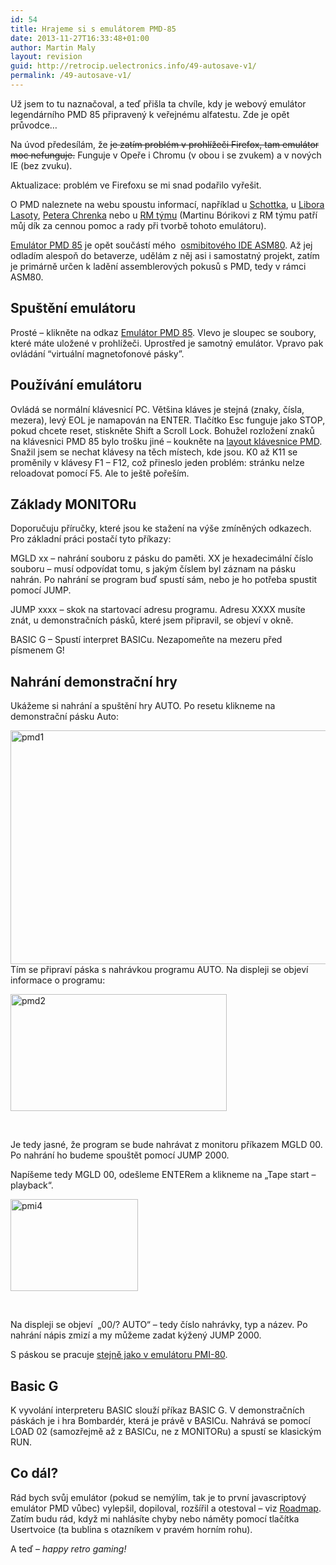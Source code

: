 ```yaml
---
id: 54
title: Hrajeme si s emulátorem PMD-85
date: 2013-11-27T16:33:48+01:00
author: Martin Maly
layout: revision
guid: http://retrocip.uelectronics.info/49-autosave-v1/
permalink: /49-autosave-v1/
---
```

Už jsem to tu naznačoval, a teď přišla ta chvíle, kdy je webový emulátor legendárního PMD 85 připravený k veřejnému alfatestu. Zde je opět průvodce&#8230;

<!--more-->

Na úvod předesílám, že <del>je zatím problém v prohlížeči Firefox, tam emulátor moc nefunguje.</del> Funguje v Opeře i Chromu (v obou i se zvukem) a v nových IE (bez zvuku).

Aktualizace: problém ve Firefoxu se mi snad podařilo vyřešit.

O PMD naleznete na webu spoustu informací, například u [Schottka](schotek.cz/pmd/index.htm), u [Libora Lasoty](http://pmd85.mysteria.cz/), [Petera Chrenka](http://pmd85.topindex.sk/) nebo u [RM týmu](http://pmd85.borik.net/wiki/PMD_85) (Martinu Bórikovi z RM týmu patří můj dík za cennou pomoc a rady při tvorbě tohoto emulátoru).

[Emulátor PMD 85](http://www.asm80.com/pmd85.html) je opět součástí mého  [osmibitového IDE ASM80](http://www.asm80.com/). Až jej odladím alespoň do betaverze, udělám z něj asi i samostatný projekt, zatím je primárně určen k ladění assemblerových pokusů s PMD, tedy v rámci ASM80.

## Spuštění emulátoru

Prosté &#8211; klikněte na odkaz [Emulátor PMD 85](http://www.asm80.com/pmd85.html). Vlevo je sloupec se soubory, které máte uložené v prohlížeči. Uprostřed je samotný emulátor. Vpravo pak ovládání “virtuální magnetofonové pásky”.

## Používání emulátoru

Ovládá se normální klávesnicí PC. Většina kláves je stejná (znaky, čísla, mezera), levý EOL je namapován na ENTER. Tlačítko Esc funguje jako STOP, pokud chcete reset, stiskněte Shift a Scroll Lock. Bohužel rozložení znaků na klávesnici PMD 85 bylo trošku jiné &#8211; koukněte na [layout klávesnice PMD](http://pmd85.borik.net/w/images/1/13/Pmd85-kbd-layout.gif). Snažil jsem se nechat klávesy na těch místech, kde jsou. K0 až K11 se proměnily v klávesy F1 &#8211; F12, což přineslo jeden problém: stránku nelze reloadovat pomocí F5. Ale to ještě pořeším.

## Základy MONITORu

Doporučuju příručky, které jsou ke stažení na výše zmíněných odkazech. Pro základní práci postačí tyto příkazy:

MGLD xx &#8211; nahrání souboru z pásku do paměti. XX je hexadecimální číslo souboru &#8211; musí odpovídat tomu, s jakým číslem byl záznam na pásku nahrán. Po nahrání se program buď spustí sám, nebo je ho potřeba spustit pomocí JUMP.

JUMP xxxx &#8211; skok na startovací adresu programu. Adresu XXXX musíte znát, u demonstračních pásků, které jsem připravil, se objeví v okně.

BASIC G &#8211; Spustí interpret BASICu. Nezapomeňte na mezeru před písmenem G!

## Nahrání demonstrační hry

Ukážeme si nahrání a spuštění hry AUTO. Po resetu klikneme na demonstrační pásku Auto:

[<img loading="lazy" class="aligncenter size-medium wp-image-50" alt="pmd1" src="http://retrocip.uelectronics.info/wp-content/uploads/sites/6/2013/11/pmd1-650x374.jpg" width="650" height="374" srcset="https://retrocip.cz/wp-content/uploads/sites/6/2013/11/pmd1-650x374.jpg 650w, https://retrocip.cz/wp-content/uploads/sites/6/2013/11/pmd1.jpg 921w" sizes="(max-width: 650px) 100vw, 650px" />](http://retrocip.uelectronics.info/wp-content/uploads/sites/6/2013/11/pmd1.jpg)Tím se připraví páska s nahrávkou programu AUTO. Na displeji se objeví informace o programu:

[<img loading="lazy" class="aligncenter size-full wp-image-51" alt="pmd2" src="http://retrocip.uelectronics.info/wp-content/uploads/sites/6/2013/11/pmd2.png" width="346" height="187" />](http://retrocip.uelectronics.info/wp-content/uploads/sites/6/2013/11/pmd2.png)

&nbsp;

Je tedy jasné, že program se bude nahrávat z monitoru příkazem MGLD 00. Po nahrání ho budeme spouštět pomocí JUMP 2000.

Napíšeme tedy MGLD 00, odešleme ENTERem a klikneme na &#8222;Tape start &#8211; playback&#8220;.

[<img loading="lazy" class="aligncenter size-full wp-image-23" alt="pmi4" src="http://retrocip.uelectronics.info/wp-content/uploads/sites/6/2013/11/pmi4.png" width="204" height="147" />](http://retrocip.uelectronics.info/wp-content/uploads/sites/6/2013/11/pmi4.png)

&nbsp;

Na displeji se objeví  &#8222;00/? AUTO&#8220; &#8211; tedy číslo nahrávky, typ a název. Po nahrání nápis zmizí a my můžeme zadat kýžený JUMP 2000.

S páskou se pracuje [stejně jako v emulátoru PMI-80](http://retrocip.cz/hrajeme-si-s-emulatorem-pmi-80/#Ukldme_program_na_psku).

## Basic G

K vyvolání interpreteru BASIC slouží příkaz BASIC G. V demonstračních páskách je i hra Bombardér, která je právě v BASICu. Nahrává se pomocí LOAD 02 (samozřejmě až z BASICu, ne z MONITORu) a spustí se klasickým RUN.

## Co dál?

Rád bych svůj emulátor (pokud se nemýlím, tak je to první javascriptový emulátor PMD vůbec) vylepšil, dopiloval, rozšířil a otestoval &#8211; viz [Roadmap](http://retrocip.cz/a80-roadmap/). Zatím budu rád, když mi nahlásíte chyby nebo náměty pomocí tlačítka Usertvoice (ta bublina s otazníkem v pravém horním rohu).

A teď &#8211; _happy retro gaming!_

&nbsp;